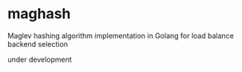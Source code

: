 # maghash
Maglev hashing algorithm implementation in Golang for load balance backend selection

under development
